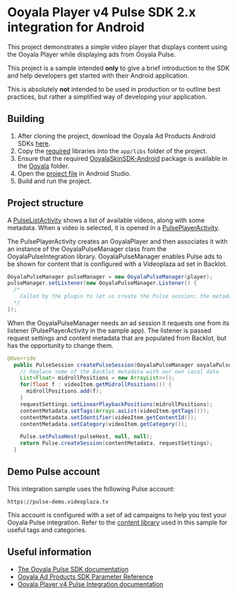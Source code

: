 # Ooyala Player v4 Pulse SDK 2.x integration for Android

This project demonstrates a simple video player that displays content using the Ooyala Player while displaying
ads from Ooyala Pulse.

This project is a sample intended **only** to give a brief introduction to the SDK and help developers get started with their Android application.

This is absolutely **not** intended to be used in production or to outline best practices, but rather a simplified way of developing your application.


## Building

1. After cloning the project, download the Ooyala Ad Products Android SDKs [here](http://support.ooyala.com/resources/mobile-and-client-sdks).
2. Copy the [required](app/libs/README.md) libraries into the `app/libs` folder of the project.
3. Ensure that the required [OoyalaSkinSDK-Android](../vendor/Ooyala/OoyalaSkinSDK-Android/) package is available in the [Ooyala](../vendor/Ooyala) folder. 
4. Open the [project file](app/build.gradle) in Android Studio.
5. Build and run the project.


## Project structure

A [PulseListActivity](app/src/main/java/com/ooyala/sample/lists/PulseListActivity.java) shows a list of available videos, along with some metadata. When a video is selected, it is opened in a [PulsePlayerActivity](app/src/main/java/com/ooyala/sample/players/PulsePlayerActivity.java).

The PulsePlayerActivity creates an OoyalaPlayer and then associates it with an instance of the OoyalaPulseManager class from the OoyalaPulseIntegration library. OoyalaPulseManager enables Pulse ads to be shown for content that is configured with a Videoplaza ad set in Backlot.

```java
OoyalaPulseManager pulseManager = new OoyalaPulseManager(player);
pulseManager.setListener(new OoyalaPulseManager.Listener() {
  /*
    Called by the plugin to let us create the Pulse session; the metadata retrieved from Backlot is provided here
  */
});
```

When the OoyalaPulseManager needs an ad session it requests one from its listener (PulsePlayerActivity in the sample app). The listener is passed request settings and content metadata that are populated from Backlot, but has the opportunity to change them.

```java
@Override
  public PulseSession createPulseSession(OoyalaPulseManager ooyalaPulseManager, Video video, String pulseHost, ContentMetadata contentMetadata, RequestSettings requestSettings) {
    // Replace some of the Backlot metadata with our own local data
    List<Float> midrollPositions = new ArrayList<>();
    for(float f : videoItem.getMidrollPositions()) {
      midrollPositions.add(f);
    }
    requestSettings.setLinearPlaybackPositions(midrollPositions);
    contentMetadata.setTags(Arrays.asList(videoItem.getTags()));
    contentMetadata.setIdentifier(videoItem.getContentId());
    contentMetadata.setCategory(videoItem.getCategory());

    Pulse.setPulseHost(pulseHost, null, null);
    return Pulse.createSession(contentMetadata, requestSettings);
  }
```

## Demo Pulse account

This integration sample uses the following Pulse account:
```
https://pulse-demo.videoplaza.tv
```

This account is configured with a set of ad campaigns to help you test your Ooyala Pulse integration. Refer to the [content library](app/src/main/res/raw/library.json) used in this sample for useful tags and categories.


## Useful information

- [The Ooyala Pulse SDK documentation](http://pulse-sdks.ooyala.com/android_2/latest/)
- [Ooyala Ad Products SDK Parameter Reference](http://support.ooyala.com/developers/ad-documentation/oadtech/ad_serving/dg/integration_sdk_parameter.html)
- [Ooyala Player v4 Pulse Integration documentation](https://apidocs.ooyala.com/android_mobilesdk/pulse_integration/html/index.html)
